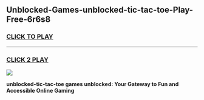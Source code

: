 
## Unblocked-Games-unblocked-tic-tac-toe-Play-Free-6r6s8
<h3>
<a href="https://premium76.site?title=unblocked-tic-tac-toe&ref=23A">CLICK TO PLAY</a></h3>
<hr>

<h3>
<a href="https://premium76.site?title=unblocked-tic-tac-toe&ref=23A">CLICK 2 PLAY</a>
  
</h3>

<a href="https://premium76.site?title=unblocked-tic-tac-toe&ref=23A"><img src="https://clearcache.store/games.png"></a>


**unblocked-tic-tac-toe games unblocked: Your Gateway to Fun and Accessible Online Gaming**
